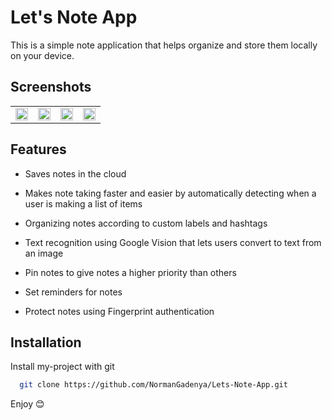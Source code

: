 # Let's Note App
This is a simple note application that helps organize and store them locally on your device.

## Screenshots
<table>
  
  <tr>
    <td><img src="https://user-images.githubusercontent.com/28120359/187099308-b1a3d572-97b6-4be3-a001-81e126326fb4.jpg" width=100% height=50%></td>
    <td><img src="https://user-images.githubusercontent.com/28120359/148758851-c8bbfecf-b4b5-4dc0-839e-5afe7666ad69.png" width=100% height=50%></td>
    <td><img src="https://user-images.githubusercontent.com/28120359/148758916-61401ab8-c0e6-486f-88cf-8b55ee83aa35.png" width=100% height=50%></td>
    <td><img src="https://user-images.githubusercontent.com/28120359/148759014-b4e6f00f-f633-493f-8621-4fb3cdcc2e0e.png" width=100% height=50%></td>
    


  </tr>
 </table>






## Features


- Saves notes in the cloud

- Makes note taking faster and easier by automatically detecting when a user is making a list of items

- Organizing notes according to custom labels and hashtags

- Text recognition using Google Vision that lets users convert to text from an image 

- Pin notes to give notes a higher priority than others

- Set reminders for notes

- Protect notes using Fingerprint authentication


## Installation

Install my-project with git

```bash
  git clone https://github.com/NormanGadenya/Lets-Note-App.git
```

Enjoy 😊
